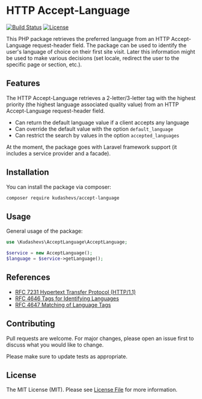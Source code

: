 # HTTP Accept-Language 

[![Build Status](https://travis-ci.org/kudashevs/accept-language.svg?branch=master)](https://travis-ci.org/kudashevs/accept-language)
[![License](https://img.shields.io/github/license/kudashevs/accept-language)](https://packagist.org/packages/kudashevs/accept-language)

This PHP package retrieves the preferred language from an HTTP Accept-Language request-header field. The package can
be used to identify the user's language of choice on their first site visit. Later this information might be used
to make various decisions (set locale, redirect the user to the specific page or section, etc.).

## Features

The HTTP Accept-Language retrieves a 2-letter/3-letter tag with the highest priority (the highest language associated
quality value) from an HTTP Accept-Language request-header field. 

- Can return the default language value if a client accepts any language 
- Can override the default value with the option `default_language`
- Can restrict the search by values in the option `accepted_languages` 

At the moment, the package goes with Laravel framework support (it includes a service provider and a facade).

## Installation

You can install the package via composer:

```bash
composer require kudashevs/accept-language
```

## Usage

General usage of the package: 

```php
use \Kudashevs\AcceptLanguage\AcceptLanguage;

$service = new AcceptLanguage();
$language = $service->getLanguage();
```

## References

- [RFC 7231 Hypertext Transfer Protocol (HTTP/1.1)](https://tools.ietf.org/html/rfc7231#section-5.3.5)
- [RFC 4646 Tags for Identifying Languages](https://tools.ietf.org/html/rfc4646#section-2)  
- [RFC 4647 Matching of Language Tags](https://tools.ietf.org/html/rfc4647#section-2)

## Contributing

Pull requests are welcome. For major changes, please open an issue first to discuss what you would like to change.

Please make sure to update tests as appropriate.

## License

The MIT License (MIT). Please see [License File](LICENSE.md) for more information.




 






